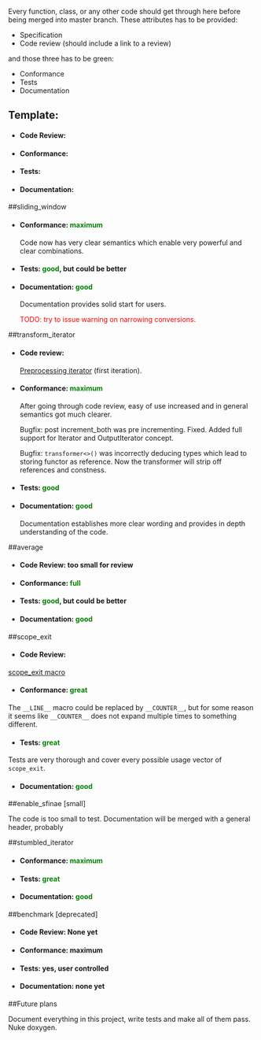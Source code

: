Every function, class, or any other code should get through here before being merged into master branch. These attributes has to be provided:
 
 - Specification
 - Code review (should include a link to a review)
 
 and those three has to be green:
 - Conformance
 - Tests
 - Documentation
 
 <h2>Template:</h2>
  
  - <h4>Code Review: </h4>
 
  - <h4>Conformance: </h4>
  
  - <h4>Tests: </h4>
   
  - <h4>Documentation: </h4>
 
##sliding_window

 - <h4>Conformance: <font color=green>maximum</font> </h4>
 
   Code now has very clear semantics which enable very powerful and clear combinations.
 
 - <h4> Tests: <font color="green">good</font>, but could be better</h4>
 
 - <h4> Documentation: <font color="green">good</font></h4>
 
   Documentation provides solid start for users.
   
   <font color="red">TODO: try to issue warning on narrowing conversions.</font>
 
 ##transform_iterator
    
 - <h4>Code review:</h4>
 
   [Preprocessing iterator](http://codereview.stackexchange.com/questions/155866/preprocessing-iterator) (first iteration).
 
 - <h4>Conformance: <font color=green>maximum</font> </h4>
  
   After going through code review, easy of use increased and in general semantics got much clearer.
  
   Bugfix: post increment_both was pre incrementing. Fixed. Added full support for Iterator and OutputIterator concept.
   
   Bugfix: `transformer<>()` was incorrectly deducing types which lead to storing functor as reference. 
   Now the transformer will strip off references and constness.
  
  - <h4> Tests: <font color="green">good</font></h4>
  
  - <h4> Documentation: <font color=green>good</font></h4>
  
    Documentation establishes more clear wording and provides in depth understanding of the code.
    
##average
   
   - <h4>Code Review: too small for review</h4>
  
   - <h4>Conformance: <font color="green">full</font></h4>
   
   - <h4>Tests: <font color="green">good</font>, but could be better</h4>
    
   - <h4>Documentation: <font color="green">good</font></h4>
   
##scope_exit
   
   - <h4>Code Review: </h4>
   
   [scope_exit macro](http://codereview.stackexchange.com/questions/145801/scope-exit-macro)
  
   - <h4>Conformance: <font color="green">great</font></h4>
   
   The `__LINE__` macro could be replaced by `__COUNTER__`, but for some reason
   it seems like `__COUNTER__` does not expand multiple times to something different.
   
   - <h4>Tests: <font color = "green">great</font></h4>
   
   Tests are very thorough and cover every possible usage vector of `scope_exit`.
    
   - <h4>Documentation: <font color="green">good</font></h4>
   
##enable_sfinae [small]

  The code is too small to test. Documentation will be 
  merged with a general header, probably
   
##stumbled_iterator

   - <h4>Conformance: <font color="green">maximum</font></h4>
   
   - <h4>Tests: <font color = "green">great</font></h4>
   
   - <h4>Documentation: <font color = "green">good</font> </h4>

##benchmark [deprecated]

  - <h4>Code Review: None yet</h4>
 
  - <h4>Conformance: maximum</h4>
  
  - <h4>Tests: yes, user controlled</h4>
   
  - <h4>Documentation: none yet</h4>  
  
##Future plans

Document everything in this project, write tests and make all of them pass. Nuke doxygen.
